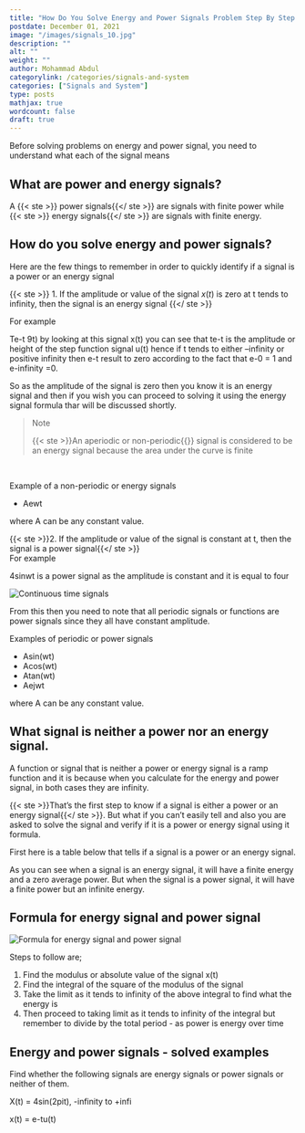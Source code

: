 ```yaml
---
title: "How Do You Solve Energy and Power Signals Problem Step By Step With Tips and Shortcuts?"
postdate: December 01, 2021
image: "/images/signals_10.jpg"
description: ""
alt: ""
weight: ""
author: Mohammad Abdul
categorylink: /categories/signals-and-system
categories: ["Signals and System"]
type: posts
mathjax: true
wordcount: false
draft: true
---
```


Before solving problems on energy and power signal, you need to understand what each of the signal means

## What are power and energy signals?

A {{< ste >}} power signals{{</ ste >}} are signals with finite power while {{< ste >}} energy signals{{</ ste >}} are signals with finite energy.

## How do you solve energy and power signals?

Here are the few things to remember in order to quickly identify if a signal is a power or an energy signal

{{< ste >}} 1. If the amplitude or value of the signal $x(t)$ is zero at t tends to infinity, then the signal is an energy signal {{</ ste >}}
<br>

For example

Te-t 9t) by looking at this signal x(t) you can see that te-t is the amplitude or height of the step function signal u(t) hence if t tends to either –infinity or positive infinity then e-t result to zero according to the fact that e-0 = 1 and e-infinity =0.

So as the amplitude of the signal is zero then you know it is an energy signal and then if you wish you can proceed to solving it using the energy signal formula thar will be discussed shortly.

<blockquote class="blockquote">
   <p class="little-nugget">Note</p>
   <p class="quote-text">{{< ste >}}An aperiodic or non-periodic{{</ ste >}} signal is considered to be an energy signal because the area under the curve is finite
 </blockquote>
 <br>

Example of a non-periodic or energy signals

<ul class="ul-in-post">
<li>Aewt</li>
</ul>

where A can be any constant value.

{{< ste >}}2. If the amplitude or value of the signal is constant at t, then the signal is a power signal{{</ ste >}}
<br>
For example

4sinwt is a power signal as the amplitude is constant and it is equal to four

<img src="/images/signals_8 (2).jpg" alt="Continuous time signals">

From this then you need to note that all periodic signals or functions are power signals since they all have constant amplitude.

Examples of periodic or power signals

<ul class="ul-in-post">
<li>Asin(wt)</li>
<li>Acos(wt)</li>
<li>Atan(wt)</li>
<li>Aejwt</li>
</ul>

where A can be any constant value.

## What signal is neither a power nor an energy signal.

A function or signal that is neither a power or energy signal is a ramp function and it is because when you calculate for the energy and power signal, in both cases they are infinity.

{{< ste >}}That’s the first step to know if a signal is either a power or an energy signal{{</ ste >}}. But what if you can’t easily tell and also you are asked to solve the signal and verify if it is a power or energy signal using it formula.

First here is a table below that tells if a signal is a power or an energy signal.

As you can see when a signal is an energy signal, it will have a finite energy and a zero average power. But when the signal is a power signal, it will have a finite power but an infinite energy.

## Formula for energy signal and power signal

<img src="/images/signals_10.jpg" alt="Formula for energy signal and power signal">

Steps to follow are;

1. Find the modulus or absolute value of the signal x(t)
2. Find the integral of the square of the modulus of the signal
3. Take the limit as it tends to infinity of the above integral to find what the energy is
4. Then proceed to taking limit as it tends to infinity of the integral but remember to divide by the total period - as power is energy over time
   <br>

## Energy and power signals - solved examples

Find whether the following signals are energy signals or power signals or neither of them.

X(t) = 4sin(2pit), -infinity to +infi

x(t) = e-tu(t)
